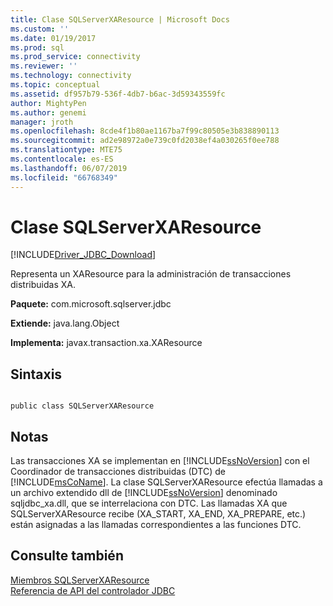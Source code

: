 ```yaml
---
title: Clase SQLServerXAResource | Microsoft Docs
ms.custom: ''
ms.date: 01/19/2017
ms.prod: sql
ms.prod_service: connectivity
ms.reviewer: ''
ms.technology: connectivity
ms.topic: conceptual
ms.assetid: df957b79-536f-4db7-b6ac-3d59343559fc
author: MightyPen
ms.author: genemi
manager: jroth
ms.openlocfilehash: 8cde4f1b80ae1167ba7f99c80505e3b838890113
ms.sourcegitcommit: ad2e98972a0e739c0fd2038ef4a030265f0ee788
ms.translationtype: MTE75
ms.contentlocale: es-ES
ms.lasthandoff: 06/07/2019
ms.locfileid: "66768349"
---
```

# <a name="sqlserverxaresource-class"></a>Clase SQLServerXAResource
[!INCLUDE[Driver_JDBC_Download](../../../includes/driver_jdbc_download.md)]

  Representa un XAResource para la administración de transacciones distribuidas XA.  
  
 **Paquete:** com.microsoft.sqlserver.jdbc  
  
 **Extiende:** java.lang.Object  
  
 **Implementa:** javax.transaction.xa.XAResource  
  
## <a name="syntax"></a>Sintaxis  
  
```  
  
public class SQLServerXAResource  
```  
  
## <a name="remarks"></a>Notas  
 Las transacciones XA se implementan en [!INCLUDE[ssNoVersion](../../../includes/ssnoversion-md.md)] con el Coordinador de transacciones distribuidas (DTC) de [!INCLUDE[msCoName](../../../includes/msconame_md.md)]. La clase SQLServerXAResource efectúa llamadas a un archivo extendido dll de [!INCLUDE[ssNoVersion](../../../includes/ssnoversion-md.md)] denominado sqljdbc_xa.dll, que se interrelaciona con DTC. Las llamadas XA que SQLServerXAResource recibe (XA_START, XA_END, XA_PREPARE, etc.) están asignadas a las llamadas correspondientes a las funciones DTC.  
  
## <a name="see-also"></a>Consulte también  
 [Miembros SQLServerXAResource](../../../connect/jdbc/reference/sqlserverxaresource-members.md)   
 [Referencia de API del controlador JDBC](../../../connect/jdbc/reference/jdbc-driver-api-reference.md)  
  
  
